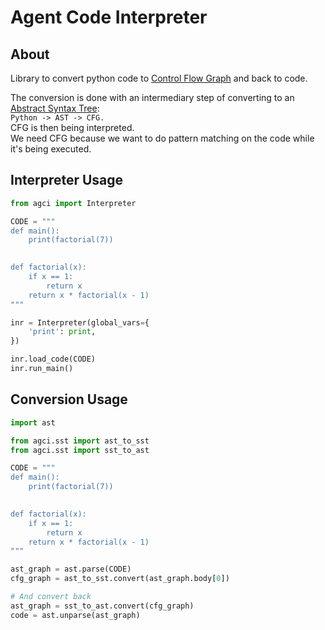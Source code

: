 # Agent Code Interpreter

## About
Library to convert python code to [Control Flow Graph](https://en.wikipedia.org/wiki/Control-flow_graph) and back to code.  

The conversion is done with an intermediary step of converting to an [Abstract Syntax Tree](https://en.wikipedia.org/wiki/Abstract_syntax_tree):  
    `Python -> AST -> CFG.`  
CFG is then being interpreted.  
We need CFG because we want to do pattern matching on the code while it's being executed.  

## Interpreter Usage

```python
from agci import Interpreter

CODE = """
def main():
    print(factorial(7))
    

def factorial(x):
    if x == 1:
        return x
    return x * factorial(x - 1)
"""

inr = Interpreter(global_vars={
    'print': print,
})

inr.load_code(CODE)
inr.run_main()
```

## Conversion Usage
```python
import ast

from agci.sst import ast_to_sst
from agci.sst import sst_to_ast

CODE = """
def main():
    print(factorial(7))
    

def factorial(x):
    if x == 1:
        return x
    return x * factorial(x - 1)
"""

ast_graph = ast.parse(CODE)
cfg_graph = ast_to_sst.convert(ast_graph.body[0])

# And convert back
ast_graph = sst_to_ast.convert(cfg_graph)
code = ast.unparse(ast_graph)

```
